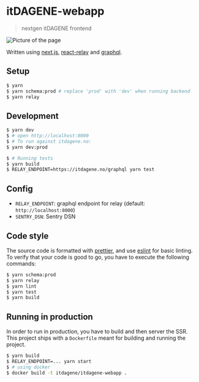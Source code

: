 # itDAGENE-webapp

> nextgen itDAGENE frontend

![Picture of the page](https://cdn.itdagene.no/webapp-screen.png)

Written using [next.js](https://github.com/zeit/next.js/), [react-relay](https://github.com/facebook/relay/) and [graphql](http://graphql.org/).

## Setup

```bash
$ yarn
$ yarn schema:prod # replace 'prod' with 'dev' when running backend
$ yarn relay
```

## Development

```bash
$ yarn dev
$ # open http://localhost:8000
$ # To run against itdagene.no:
$ yarn dev:prod

$ # Running tests
$ yarn build
$ RELAY_ENDPOINT=https://itdagene.no/graphql yarn test
```

## Config

- `RELAY_ENDPOINT`: graphql endpoint for relay (default: `http://localhost:8000`)
- `SENTRY_DSN`: Sentry DSN

## Code style

The source code is formatted with [prettier](https://github.com/prettier/prettier), and use [eslint](https://github.com/eslint/eslint) for basic linting.
To verify that your code is good to go, you have to execute the following commands:

```bash
$ yarn schema:prod
$ yarn relay
$ yarn lint
$ yarn test
$ yarn build
```

## Running in production

In order to run in production, you have to build and then server the SSR. This project ships
with a `Dockerfile` meant for building and running the project.

```bash
$ yarn build
$ RELAY_ENDPOINT=... yarn start
$ # using docker
$ docker build -t itdagene/itdagene-webapp .
```
